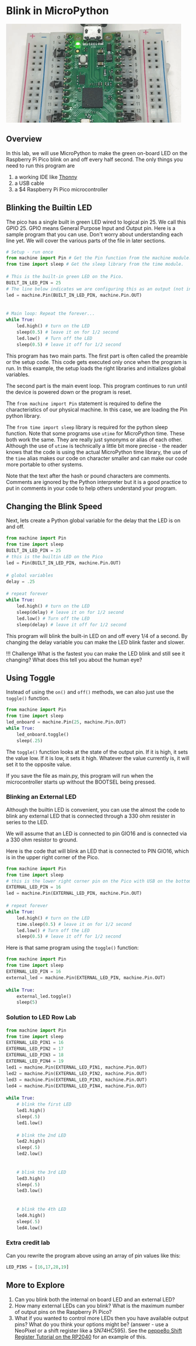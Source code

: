 # Blink in MicroPython

![Blink GIF](../img/blink-on-board-led.gif)

## Overview
In this lab, we will use MicroPython to make the green on-board LED on the Raspberry Pi Pico blink on and off every half second.  The only things you need to run this program are

1. a working IDE like [Thonny](../glossary#thonny)
2. a USB cable
3. a $4 Raspberry Pi Pico microcontroller

## Blinking the Builtin LED

The pico has a single built in green LED wired to logical pin 25.  We call this GPIO 25.  GPIO means General Purpose Input and Output pin. Here is a sample program that you can use.  Don't worry about understanding each line yet.  We will cover the various parts of the file in later sections.

```py
# Setup - run once
from machine import Pin # Get the Pin function from the machine module.
from time import sleep # Get the sleep library from the time module.

# This is the built-in green LED on the Pico.
BUILT_IN_LED_PIN = 25
# The line below indicates we are configuring this as an output (not input)
led = machine.Pin(BUILT_IN_LED_PIN, machine.Pin.OUT)


# Main loop: Repeat the forever...
while True:
    led.high() # turn on the LED
    sleep(0.5) # leave it on for 1/2 second
    led.low()  # Turn off the LED
    sleep(0.5) # leave it off for 1/2 second
```

This program has two main parts.  The first part is often called the preamble or the setup code. This code gets executed only once when the program is run. In this example, the setup loads the right libraries and initializes global variables.

The second part is the main event loop.  This program continues to run until the device is powered down or the program is reset.

The ```from machine import Pin``` statement is required to define the characteristics of our physical machine.  In this case, we are loading the Pin python library.

 The ```from time import sleep``` library is required for the python sleep function.  Note that some programs use ```utime``` for MicroPython time.  These both work the same.  They are really just synonyms or alias of each other.  Although the use of ```utime``` is technically a little bit more precise - the reader knows that the code is using the actual MicroPython time library, the use of the ```time``` alias makes our code on character smaller and can make our code more portable to other systems.

Note that the text after the hash or pound characters are comments.  Comments are ignored by the Python interpreter but it is a good practice to put in comments in your code to help others understand your program.

## Changing the Blink Speed

Next, lets create a Python global variable for the delay that the LED is on and off.

```py
from machine import Pin
from time import sleep
BUILT_IN_LED_PIN = 25
# this is the builtin LED on the Pico
led = Pin(BUILT_IN_LED_PIN, machine.Pin.OUT)

# global variables
delay = .25

# repeat forever
while True:
    led.high() # turn on the LED
    sleep(delay) # leave it on for 1/2 second
    led.low() # Turn off the LED
    sleep(delay) # leave it off for 1/2 second
```

This program will blink the built-in LED on and off every 1/4 of a second.  By changing the delay variable you can make the LED blink faster and slower.

!!! Challenge
    What is the fastest you can make the LED blink and still see it changing?  What does this tell you about the human eye?

## Using Toggle

Instead of using the ```on()``` and ```off()``` methods, we can also just use the ```toggle()``` function.

```py
from machine import Pin
from time import sleep
led_onboard = machine.Pin(25, machine.Pin.OUT)
while True:
    led_onboard.toggle()
    sleep(.25)
```

The ```toggle()``` function looks at the state of the output pin.  If it is high, it sets the value low.  If it is low, it sets it high.  Whatever the value currently is, it will set it to the opposite value.

If you save the file as main.py, this program will run when the microcontroller starts up without the BOOTSEL being pressed.

### Blinking an External LED
Although the builtin LED is convenient, you can use the almost the code to blink any external LED that is connected through a 330 ohm resister in series to the LED.

We will assume that an LED is connected to pin GIO16 and is connected via a 330 ohm resistor to ground.

Here is the code that will blink an LED that is connected to PIN GIO16, which is in the upper right corner of the Pico.

```py
from machine import Pin
from time import sleep
# this is the lower right corner pin on the Pico with USB on the bottom
EXTERNAL_LED_PIN = 16
led = machine.Pin(EXTERNAL_LED_PIN, machine.Pin.OUT)

# repeat forever
while True:
    led.high() # turn on the LED
    time.sleep(0.5) # leave it on for 1/2 second
    led.low() # Turn off the LED
    sleep(0.5) # leave it off for 1/2 second
```

Here is that same program using the ```toggle()``` function:

```py
from machine import Pin
from time import sleep
EXTERNAL_LED_PIN = 16
external_led = machine.Pin(EXTERNAL_LED_PIN, machine.Pin.OUT)

while True:
    external_led.toggle()
    sleep(5)
```



### Solution to LED Row Lab

```py
from machine import Pin
from time import sleep
EXTERNAL_LED_PIN1 = 16
EXTERNAL_LED_PIN2 = 17
EXTERNAL_LED_PIN3 = 18
EXTERNAL_LED_PIN4 = 19
led1 = machine.Pin(EXTERNAL_LED_PIN1, machine.Pin.OUT)
led2 = machine.Pin(EXTERNAL_LED_PIN2, machine.Pin.OUT)
led3 = machine.Pin(EXTERNAL_LED_PIN3, machine.Pin.OUT)
led4 = machine.Pin(EXTERNAL_LED_PIN4, machine.Pin.OUT)

while True:
    # blink the first LED
    led1.high()
    sleep(.5)
    led1.low()

    # blink the 2nd LED
    led2.high()
    sleep(.5)
    led2.low()


    # blink the 3rd LED
    led3.high()
    sleep(.5)
    led3.low()


    # blink the 4th LED
    led4.high()
    sleep(.5)
    led4.low()
```

### Extra credit lab

Can you rewrite the program above using an array of pin values like this:

```py
LED_PINS = [16,17,28,19]
```

## More to Explore

1. Can you blink both the internal on board LED and an external LED?
2. How many external LEDs can you blink?  What is the maximum number of output pins on the Raspberry Pi Pico?
3. What if you wanted to control more LEDs then you have available output pins?  What do you think your options might be? (answer - use a NeoPixel or a shift register like a SN74HC595).  See the [peppe8o Shift Register Tutorial on the RP2040](https://peppe8o.com/how-to-use-74hc595-shift-register-with-raspberry-pi-pico-and-micropython/s) for an example of this.